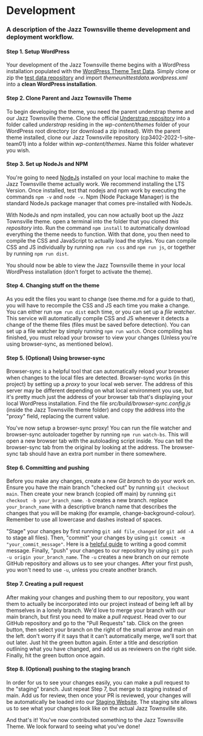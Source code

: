 # Development

### A description of the Jazz Townsville theme development and deployment workflow.

#### Step 1. Setup WordPress
Your development of the Jazz Townsville theme begins with a WordPress installation populated with the [WordPress Theme Test Data](https://github.com/WPTT/theme-test-data). Simply clone or zip the [test data repository](https://github.com/WPTT/theme-test-data) and import _themeunittestdata.wordpress.xml_ into a __clean WordPress installation__.

#### Step 2. Clone Parent and Jazz Townsville Theme
To begin developing the theme, you need the parent understrap theme and our Jazz Townsville theme. Clone the official [Understrap repository](https://github.com/understrap/understrap) into a folder called _understrap_ residing in the _wp-content/themes_ folder of your WordPress root directory (or download a zip instead). With the parent theme installed, clone our Jazz Townsville repository (cp3402-2022-1-site-team01) into a folder within _wp-content/themes_. Name this folder whatever you wish.

#### Step 3. Set up NodeJs and NPM
You're going to need [NodeJs](https://nodejs.org) installed on your local machine to make the Jazz Townsville theme actually work. We recommend installing the LTS Version. Once installed, test that nodejs and npm work by executing the commands `npm -v` and `node -v`. Npm (Node Package Manager) is the standard NodeJs package manager that comes pre-installed with NodeJs.

With NodeJs and npm installed, you can now actually boot up the Jazz Townsville theme. open a terminal into the folder that you cloned _this repository_ into. Run the command `npm install` to automatically download everything the theme needs to function. With that done, you then need to compile the CSS and JavaScript to actually load the styles. You can compile CSS and JS individually by running `npm run css` and `npm run js`, or together by running `npm run dist`.

You should now be able to view the Jazz Townsville theme in your local WordPress installation (don't forget to activate the theme).

#### Step 4. Changing stuff on the theme
As you edit the files you want to change (see theme.md for a guide to that), you will have to recompile the CSS and JS each time you make a change. You can either run `npm run dist` each time, or you can set up a _file watcher_. This service will automatically compile CSS and JS whenever it detects a change of the theme files (files must be saved before detection). You can set up a file watcher by simply running `npm run watch`. Once compiling has finished, you must reload your browser to view your changes (Unless you're using browser-sync, as mentioned below).

#### Step 5. (Optional) Using browser-sync
Browser-sync is a helpful tool that can automatically reload your browser when changes to the local files are detected. Browser-sync works (in this project) by setting up a _proxy_ to your local web server. The address of this server may be different depending on what local environment you use, but it's pretty much just the address of your browser tab that's displaying your local WordPress installation. Find the file _src/build/browser-sync.config.js_ (inside the Jazz Townsville theme folder) and copy the address into the "proxy" field, replacing the current value.

You've now setup a browser-sync proxy! You can run the file watcher and browser-sync autoloader together by running `npm run watch-bs`. This will open a new browser tab with the autoloading script inside. You can tell the browser-sync tab from the original by looking at the address. The browser-sync tab should have an extra port number in there somewhere.

#### Step 6. Committing and pushing
Before you make any changes, create a new _Git branch_ to do your work on. Ensure you have the main branch "checked out" by running `git checkout main`. Then create your new branch (copied off main) by running `git checkout -b your_branch_name`. `-b` creates a new branch. replace `your_branch_name` with a descriptive branch name that describes the changes that you will be making (for example, change-background-colour). Remember to use all lowercase and dashes instead of spaces.

"Stage" your changes by first running `git add file_changed` (or `git add -A` to stage all files). Then, "commit" your changes by using `git commit -m "your_commit_message"`. Here is a [helpful guide](https://www.freecodecamp.org/news/writing-good-commit-messages-a-practical-guide/) to writing a good commit message. Finally, "push" your changes to our repository by using `git push -u origin your_branch_name`. The `-u` creates a new branch on our remote GitHub repository and allows us to see your changes. After your first push, you won't need to use `-u`, unless you create another branch.

#### Step 7. Creating a pull request
After making your changes and pushing them to our repository, you want them to actually be incorporated into our project instead of being left all by themselves in a lonely branch. We'd love to merge your branch with our main branch, but first you need to make a _pull request_. Head over to our GitHub repository and go to the "Pull Requests" tab. Click on the green button, then select your branch on the right of the small arrow and main on the left. don't worry if it says that it can't automatically merge, we'll sort that out later. Just hit the green button again. Enter a title and description outlining what you have changed, and add us as reviewers on the right side. Finally, hit the green button once again.

#### Step 8. (Optional) pushing to the staging branch
In order for us to see your changes easily, you can make a pull request to the "staging" branch. Just repeat Step 7, but merge to staging instead of main. Add us for review, then once your PR is reviewed, your changes will be automatically be loaded into our [Staging Website](http://54.79.204.77/jazztownsville). The staging site allows us to see what your changes look like on the actual Jazz Townsville site.

And that's it! You've now contributed something to the Jazz Townsville Theme. We look forward to seeing what you've done!
